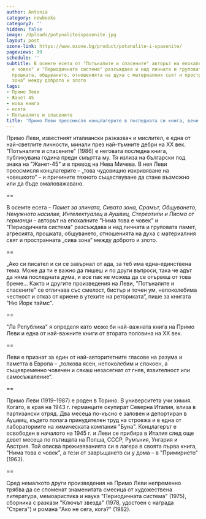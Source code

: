 ```yaml
---
author: Antonia
category: newbooks
category2: ''
hidden: false
image: /Uploads/potynaliteispasenite.jpg
layout: post
ozone-link: https://www.ozone.bg/product/potanalite-i-spasenite/
pageviews: 99
schedule: ''
subtitle: В осемте есета от "Потъналите и спасените" авторът на епохалните "Нима това
  е човек" и "Периодичната система" разсъждава и над личната и груповата памет, агресията,
  прошката, общуването, отношенията на духа с материалния свят и пространната „сива
  зона“ между доброто и злото
tags:
- Примо Леви
- Жанет 45
- нова книга
- есета
- Потъналите и спасените
title: 'Примо Леви преосмисля концлагерите в последната си книга, вече и на български '
---
```


Примо Леви, известният италиански разказвач и мислител, е една от най-светлите личности, минали през най-тъмните дебри на ХХ век. "Потъналите и спасените" (1986) е неговата последна книга, публикувана година преди смъртта му. Тя излиза на български под знака на "Жанет-45" и в превод на Нева Мичева. В нея Леви преосмисля концлагерите – „това чудовищно изкривяване на човешкото“ – и причините тяхното съществуване да стане възможно или да бъде омаловажавано.

\==

В осемте есета – *Памет за злината, Сивата зона, Срамът, Общуването, Ненужното насилие, Интелектуалец в Аушвиц, Стереотипи и Писма от германци* – авторът на епохалните "Нима това е човек" и "Периодичната система" разсъждава и над личната и груповата памет, агресията, прошката, общуването, отношенията на духа с материалния свят и пространната „сива зона“ между доброто и злото.

\==

„Ако си писател и си се завърнал от ада, за теб има една-единствена тема. Може да ти е важно да пишеш и по други въпроси, така че адът да няма последната дума, и все пак не можеш да се отървеш от това бреме... Както и другите произведения на Леви, "Потъналите и спасените" се отличава със смелост, бистър и точен ум, непоколебима честност и отказ от криене в утехите на реториката“, пише за книгата "Ню Йорк таймс". 

\==

"Ла Република" я определя като може би най-важната книга на Примо Леви и една от най-важните книги от втората половина на XX век. 

\==

Леви е признат за един от най-авторитетните гласове на разума и паметта в Европа – „толкова ясен, непоколебим и спокоен, а същевременно човечен и сякаш незасегнат от гняв, язвителност или самосъжаление“.

\==

Примо Леви (1919–1987) е роден в Торино. В университета учи химия. Когато, в края на 1943 г. германците окупират Северна Италия, влиза в партизански отряд. Два месеца по-късно е заловен и депортиран в Аушвиц, където полага принудителен труд на строежа и в една от лабораториите на химическата компания "Буна". Концлагерът е освободен в началото на 1945 г. и Леви се прибира в Италия след още девет месеца по пътищата на Полша, СССР, Румъния, Унгария и Австрия. Той описва преживяванията си в лагера в своята първа книга, "Нима това е човек", а тези от завръщането си у дома – в "Примирието" (1963). 

\==

Сред немалкото други произведения на Примо Леви непременно трябва да се споменат знаменитата смесица от художествена литература, мемоаристика и наука "Периодичната система" (1975), сборника с разкази "Ключът звезда" (1978, удостоен с награда "Стрега") и романа "Ако не сега, кога?" (1982).